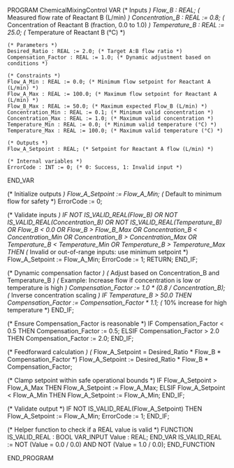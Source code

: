 PROGRAM ChemicalMixingControl
VAR
    (* Inputs *)
    Flow_B : REAL; (* Measured flow rate of Reactant B (L/min) *)
    Concentration_B : REAL := 0.8; (* Concentration of Reactant B (fraction, 0.0 to 1.0) *)
    Temperature_B : REAL := 25.0; (* Temperature of Reactant B (°C) *)
    
    (* Parameters *)
    Desired_Ratio : REAL := 2.0; (* Target A:B flow ratio *)
    Compensation_Factor : REAL := 1.0; (* Dynamic adjustment based on conditions *)
    
    (* Constraints *)
    Flow_A_Min : REAL := 0.0; (* Minimum flow setpoint for Reactant A (L/min) *)
    Flow_A_Max : REAL := 100.0; (* Maximum flow setpoint for Reactant A (L/min) *)
    Flow_B_Max : REAL := 50.0; (* Maximum expected Flow_B (L/min) *)
    Concentration_Min : REAL := 0.1; (* Minimum valid concentration *)
    Concentration_Max : REAL := 1.0; (* Maximum valid concentration *)
    Temperature_Min : REAL := 0.0; (* Minimum valid temperature (°C) *)
    Temperature_Max : REAL := 100.0; (* Maximum valid temperature (°C) *)
    
    (* Outputs *)
    Flow_A_Setpoint : REAL; (* Setpoint for Reactant A flow (L/min) *)
    
    (* Internal variables *)
    ErrorCode : INT := 0; (* 0: Success, 1: Invalid input *)
END_VAR

(* Initialize outputs *)
Flow_A_Setpoint := Flow_A_Min; (* Default to minimum flow for safety *)
ErrorCode := 0;

(* Validate inputs *)
IF NOT IS_VALID_REAL(Flow_B) OR NOT IS_VALID_REAL(Concentration_B) OR 
   NOT IS_VALID_REAL(Temperature_B) OR
   Flow_B < 0.0 OR Flow_B > Flow_B_Max OR
   Concentration_B < Concentration_Min OR Concentration_B > Concentration_Max OR
   Temperature_B < Temperature_Min OR Temperature_B > Temperature_Max THEN
    (* Invalid or out-of-range inputs: use minimum setpoint *)
    Flow_A_Setpoint := Flow_A_Min;
    ErrorCode := 1;
    RETURN;
END_IF;

(* Dynamic compensation factor *)
(* Adjust based on Concentration_B and Temperature_B *)
(* Example: Increase flow if concentration is low or temperature is high *)
Compensation_Factor := 1.0 * (0.8 / Concentration_B); (* Inverse concentration scaling *)
IF Temperature_B > 50.0 THEN
    Compensation_Factor := Compensation_Factor * 1.1; (* 10% increase for high temperature *)
END_IF;

(* Ensure Compensation_Factor is reasonable *)
IF Compensation_Factor < 0.5 THEN
    Compensation_Factor := 0.5;
ELSIF Compensation_Factor > 2.0 THEN
    Compensation_Factor := 2.0;
END_IF;

(* Feedforward calculation *)
(* Flow_A_Setpoint = Desired_Ratio * Flow_B * Compensation_Factor *)
Flow_A_Setpoint := Desired_Ratio * Flow_B * Compensation_Factor;

(* Clamp setpoint within safe operational bounds *)
IF Flow_A_Setpoint > Flow_A_Max THEN
    Flow_A_Setpoint := Flow_A_Max;
ELSIF Flow_A_Setpoint < Flow_A_Min THEN
    Flow_A_Setpoint := Flow_A_Min;
END_IF;

(* Validate output *)
IF NOT IS_VALID_REAL(Flow_A_Setpoint) THEN
    Flow_A_Setpoint := Flow_A_Min;
    ErrorCode := 1;
END_IF;

(* Helper function to check if a REAL value is valid *)
FUNCTION IS_VALID_REAL : BOOL
VAR_INPUT
    Value : REAL;
END_VAR
IS_VALID_REAL := NOT (Value = 0.0 / 0.0) AND NOT (Value = 1.0 / 0.0);
END_FUNCTION

END_PROGRAM
